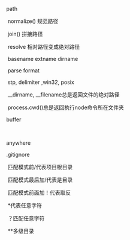 path

​	normalize() 规范路径

​	join() 拼接路径

​	resolve 相对路径变成绝对路径

​	basename  extname  dirname

​	parse  format

​	stp,  delimiter ,win32, posix

​	\__dirname, \__filename总是返回文件的绝对路径

​	process.cwd()总是返回执行node命令所在文件夹



buffer

​	

anywhere



.gitignore

​	匹配模式前/代表项目根目录

​	匹配模式最后加/代表是目录

​	匹配模式前面加！代表取反

​	*代表任意字符

​	？匹配任意字符

​	**多级目录